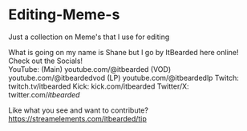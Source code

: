 # Editing-Meme-s
Just a collection on Meme's that I use for editing


What is going on my name is Shane but I go by ItBearded here online! 
  Check out the Socials!     
    YouTube:  (Main)   youtube.com/@itbearded
              (VOD)    youtube.com/@itbeardedvod
              (LP)     youtube.com/@itbeardedlp
    Twitch:            twitch.tv/itbearded
    Kick:              kick.com/itbearded
    Twitter/X:         twitter.com/_itbearded_

Like what you see and want to contribute? 
    https://streamelements.com/itbearded/tip
    

